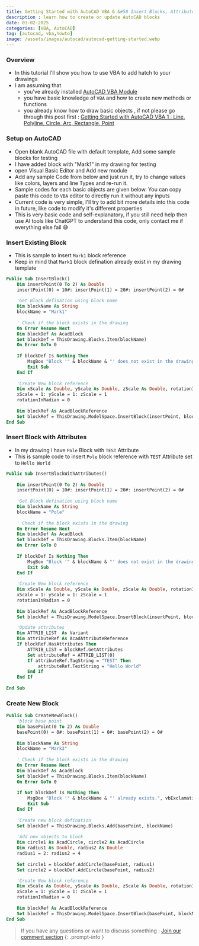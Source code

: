 ```yaml
---
title: Getting Started with AutoCAD VBA 6 &#58 Insert Blocks, Attributes, External References
description : learn how to create or update AutoCAD blocks
date: 03-02-2025
categories: [VBA, AutoCAD]
tag: [autocad, vba,howto]
image: /assets/images/autocad/autocad-getting-started.webp
---
```


### Overview
- In this tutorial I’ll show you how to use VBA to add hatch to your drawings
- I am assuming that 
  - you've already installed [AutoCAD VBA Module](https://www.autodesk.com/support/technical/article/caas/tsarticles/ts/3kxk0RyvfWTfSfAIrcmsLQ.html)
  - you have basic knowledge of `VBA` and how to create new methods or functions
  - you already know how to draw basic objects , if not please go through this post first : [Getting Started with AutoCAD VBA 1 : Line, Polyline, Circle, Arc, Rectangle, Point](/posts/autocad-vba-getting-started-1/)

### Setup on AutoCAD
- Open blank AutoCAD file with default template, Add some sample blocks for testing
- I have added block with  "Mark1" in my drawing for testing
- open Visual Basic Editor and Add new module
- Add any sample Code from below and just run it, try to change values like colors, layers and line Types and re-run it.
- Sample codes for each basic objects are given below. You can copy paste this code to `VBA` editor to directly run it without any inputs
- Current code is very simple, I'll try to add bit more details into this code in future, like code to modify it's different properties
- This is very basic code and self-explanatory, if you still need help then use AI tools like ChatGPT to understand this code, only contact me if everything else fail 😅

### Insert Existing Block
- This is sample to insert `Mark1` block reference
- Keep in mind that `Mark1` block defination already exist in my drawing template

```vb
Public Sub InsertBlock()
    Dim insertPoint(0 To 2) As Double
    insertPoint(0) = 10#: insertPoint(1) = 20#: insertPoint(2) = 0#
    
    'Get Block defination using block name
    Dim blockName As String
    blockName = "Mark1"
    
    ' Check if the block exists in the drawing
    On Error Resume Next
    Dim blockDef As AcadBlock
    Set blockDef = ThisDrawing.Blocks.Item(blockName)
    On Error GoTo 0
    
    If blockDef Is Nothing Then
        MsgBox "Block '" & blockName & "' does not exist in the drawing.", vbExclamation
        Exit Sub
    End If
    
    'Create New block reference
    Dim xScale As Double, yScale As Double, zScale As Double, rotationInRadian As Double
    xScale = 1: yScale = 1: zScale = 1
    rotationInRadian = 0
    
    Dim blockRef As AcadBlockReference
    Set blockRef = ThisDrawing.ModelSpace.InsertBlock(insertPoint, blockName, xScale, yScale, zScale, rotationInRadian)
End Sub

```

### Insert Block with Attributes
- In my drawing i have `Pole` Block with `TEST` Attribute
- This is sample code to insert `Pole` block reference with `TEST` Attribute set to `Hello World`

```vb
Public Sub InsertBlockWithAttributes()
 
    Dim insertPoint(0 To 2) As Double
    insertPoint(0) = 10#: insertPoint(1) = 20#: insertPoint(2) = 0#
    
    'Get Block defination using block name
    Dim blockName As String
    blockName = "Pole"
    
    ' Check if the block exists in the drawing
    On Error Resume Next
    Dim blockDef As AcadBlock
    Set blockDef = ThisDrawing.Blocks.Item(blockName)
    On Error GoTo 0
    
    If blockDef Is Nothing Then
        MsgBox "Block '" & blockName & "' does not exist in the drawing.", vbExclamation
        Exit Sub
    End If
    
    'Create New block reference
    Dim xScale As Double, yScale As Double, zScale As Double, rotationInRadian As Double
    xScale = 1: yScale = 1: zScale = 1
    rotationInRadian = 0
    
    Dim blockRef As AcadBlockReference
    Set blockRef = ThisDrawing.ModelSpace.InsertBlock(insertPoint, blockName, xScale, yScale, zScale, rotationInRadian)

    'Update attributes
    Dim ATTRIB_LIST  As Variant
    Dim attributeRef As AcadAttributeReference
    If blockRef.HasAttributes Then
        ATTRIB_LIST = blockRef.GetAttributes
        Set attributeRef = ATTRIB_LIST(0)
        If attributeRef.TagString = "TEST" Then
            attributeRef.TextString = "Hello World"
        End If
    End If
    
End Sub

```

### Create New Block
```vb
Public Sub CreateNewBlock()
    'block base point
    Dim basePoint(0 To 2) As Double
    basePoint(0) = 0#: basePoint(1) = 0#: basePoint(2) = 0#
    
    Dim blockName As String
    blockName = "Mark3"
    
    ' Check if the block exists in the drawing
    On Error Resume Next
    Dim blockDef As AcadBlock
    Set blockDef = ThisDrawing.Blocks.Item(blockName)
    On Error GoTo 0
    
    If Not blockDef Is Nothing Then
        MsgBox "Block '" & blockName & "' already exists.", vbExclamation
        Exit Sub
    End If
    
    'Create new block defination
    Set blockDef = ThisDrawing.Blocks.Add(basePoint, blockName)
    
    'Add new objects to block
    Dim circle1 As AcadCircle, circle2 As AcadCircle
    Dim radius1 As Double, radius2 As Double
    radius1 = 2: radius2 = 4
    
    Set circle1 = blockDef.AddCircle(basePoint, radius1)
    Set circle2 = blockDef.AddCircle(basePoint, radius2)

    'Create New block reference
    Dim xScale As Double, yScale As Double, zScale As Double, rotationInRadian As Double
    xScale = 1: yScale = 1: zScale = 1
    rotationInRadian = 0
    
    Dim blockRef As AcadBlockReference
    Set blockRef = ThisDrawing.ModelSpace.InsertBlock(basePoint, blockName, xScale, yScale, zScale, rotationInRadian)
End Sub
```

> If you have any questions or want to discuss something : [Join our comment section](https://www.reddit.com/r/NodesAutomations/comments/1ifcb51/getting_started_with_autocad_vba_6_insert_blocks/)
{: .prompt-info }





